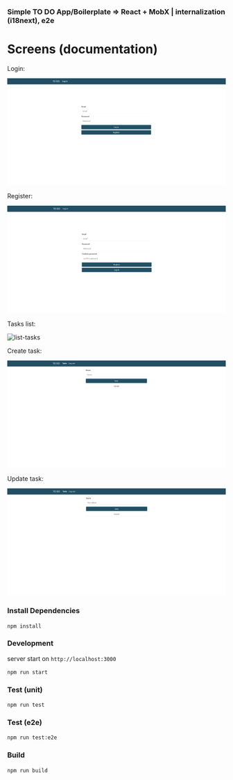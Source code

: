 ### Simple TO DO App/Boilerplate => React + MobX | internalization (i18next), e2e

# Screens (documentation)

Login:

![login](https://raw.githubusercontent.com/yerevin/hire-me-recruitation-repo/master/react-mobx/screenshots/login.png)

Register:

![register](https://raw.githubusercontent.com/yerevin/hire-me-recruitation-repo/master/react-mobx/screenshots/register.png)

Tasks list:

![list-tasks](https://raw.githubusercontent.com/yerevin/hire-me-recruitation-repo/master/react-mobx/screenshots/list-tasks.png)

Create task:

![create-task](https://raw.githubusercontent.com/yerevin/hire-me-recruitation-repo/master/react-mobx/screenshots/create-task.png)

Update task:

![update-task](https://raw.githubusercontent.com/yerevin/hire-me-recruitation-repo/master/react-mobx/screenshots/update-task.png)

### Install Dependencies

```
npm install
```

### Development

server start on `http://localhost:3000`

```
npm run start
```

### Test (unit)

```
npm run test
```

### Test (e2e)

```
npm run test:e2e
```

### Build

```
npm run build
```